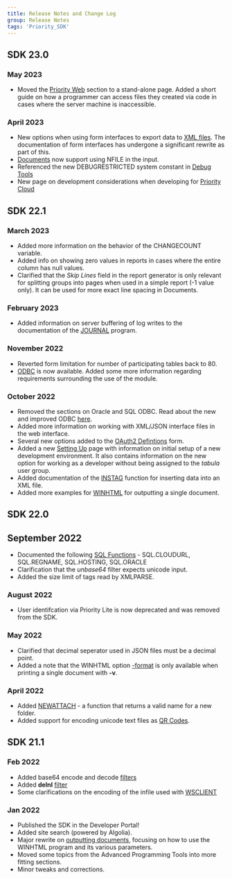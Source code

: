 ```yaml
---
title: Release Notes and Change Log
group: Release Notes
tags: 'Priority_SDK'
---
```


## SDK 23.0

### May 2023

- Moved the [Priority Web](Priority-Web) section to a stand-alone page. Added a short guide on how a programmer can access files they created via code in cases where the server machine is inaccessible.

### April 2023

- New options when using form interfaces to export data to [XML files](Loading-from-File#working-with-the-parsed-xml-file). The documentation of form interfaces has undergone a significant rewrite as part of this.
- [Documents](Documents) now support using NFILE in the input.
- Referenced the new DEBUGRESTRICTED system constant in [Debug Tools](Debug-Tools)
- New page on development considerations when developing for [Priority Cloud](Priority-Cloud)

## SDK 22.1

### March 2023

- Added more information on the behavior of the CHANGECOUNT variable. 
- Added info on showing zero values in reports in cases where the entire column has null values.
- Clarified that the *Skip Lines* field in the report generator is only relevant for splitting groups into pages when used in a simple report (-1 value only). It can be used for more exact line spacing in Documents.

### February 2023

- Added information on server buffering of log writes to the documentation of the [JOURNAL](Debug-Tools#tabulaini-definitions) program.

### November 2022

- Reverted form limitation for number of participating tables back to 80.
- [ODBC](../ODBC) is now available. Added some more information regarding requirements surrounding the use of the module.

### October 2022

- Removed the sections on Oracle and SQL ODBC. Read about the new and improved ODBC [here](../ODBC).
- Added more information on working with XML/JSON interface files in the web interface.
- Several new options added to the [OAuth2 Defintions](WSCLIENT#authenticating-with-oauth2) form.
- Added a new [Setting Up](Setting-Up) page with information on initial setup of a new development environment. It also contains information on the new option for working as a developer without being assigned to the *tabula* user group.
- Added documentation of the [INSTAG](XMLPARSE#inserting-data-into-an-xml-tag) function for inserting data into an XML file.
- Added more examples for [WINHTML](WINHTML#executing-the-document) for outputting a single document.

## SDK 22.0

## September 2022

- Documented the following [SQL Functions](SQL-Functions-Variables) - SQL.CLOUDURL, SQL.REGNAME, SQL.HOSTING, SQL.ORACLE
- Clarification that the *unbase64* filter expects unicode input.
- Added the size limit of tags read by XMLPARSE.

### August 2022

- User identifcation via Priority Lite is now deprecated and was removed from the SDK.

### May 2022

- Clarified that decimal seperator used in JSON files must be a decimal point.
- Added a note that the WINHTML option [-format](WINHTML#winhtml-parameters) is only available when printing a single document with **-v**.

### April 2022

- Added [NEWATTACH](Scalar-Expressions#strings) - a function that returns a valid name for a new folder.
- Added support for encoding unicode text files as [QR Codes](Report-Columns#displaying-qr-codes).

## SDK 21.1 

### Feb 2022

- Added base64 encode and decode [filters](Interact-with-External-Systems#special-filters)
- Added **delnl** [filter](Interact-with-External-Systems#special-filters)
- Some clarifications on the encoding of the infile used with [WSCLIENT](WSCLIENT)

### Jan 2022

- Published the SDK in the Developer Portal!
- Added site search (powered by Algolia).
- Major rewrite on [outputting documents](Documents), focusing on how to use the WINHTML program and its various parameters.
- Moved some topics from the Advanced Programming Tools into more fitting sections.
- Minor tweaks and corrections.